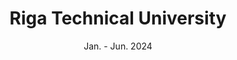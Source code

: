 ---
title: 'Riga Technical University'
description: 'Academic exchange in Computer Science at Riga Technical University, Riga, Latvia 🇱🇻. '
date: "Jan. - Jun. 2024"
image: '/Portfolio/images/logo_riga.jpg'
link: 'https://www.rtu.lv/en'
tags: ["School project", SGBD", "SQL", "PostgreSQL", "PHP"]
order: 20
---